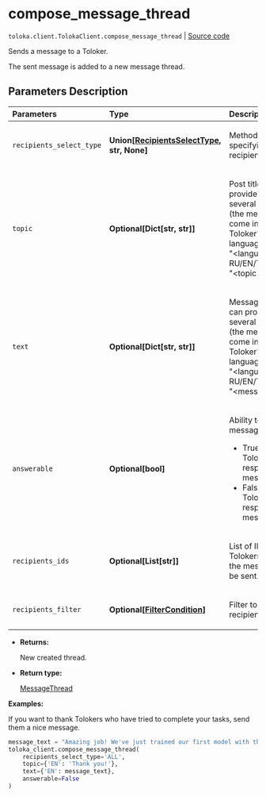 # compose_message_thread
`toloka.client.TolokaClient.compose_message_thread` | [Source code](https://github.com/Toloka/toloka-kit/blob/v1.1.1/src/client/__init__.py#L882)

Sends a message to a Toloker.


The sent message is added to a new message thread.

## Parameters Description

| Parameters | Type | Description |
| :----------| :----| :-----------|
`recipients_select_type`|**Union\[[RecipientsSelectType](toloka.client.message_thread.RecipientsSelectType.md), str, None\]**|<p>Method for specifying recipients</p>
`topic`|**Optional\[Dict\[str, str\]\]**|<p>Post title. You can provide a title in several languages (the message will come in the Toloker&#x27;s language). Format: &quot;&lt;language RU/EN/TR/ID/FR&gt;&quot;: &quot;&lt;topic text&gt;&quot;.</p>
`text`|**Optional\[Dict\[str, str\]\]**|<p>Message text. You can provide text in several languages (the message will come in the Toloker&#x27;s language). Format: &quot;&lt;language RU/EN/TR/ID/FR&gt;&quot;: &quot;&lt;message text&gt;&quot;.</p>
`answerable`|**Optional\[bool\]**|<p>Ability to reply to a message:</p> <ul> <li>True — The Toloker can respond to the message.</li> <li>False — The Toloker can&#x27;t respond to the message.</li> </ul>
`recipients_ids`|**Optional\[List\[str\]\]**|<p>List of IDs of Tolokers to whom the message will be sent.</p>
`recipients_filter`|**Optional\[[FilterCondition](toloka.client.filter.FilterCondition.md)\]**|<p>Filter to select recipients.</p>

* **Returns:**

  New created thread.

* **Return type:**

  [MessageThread](toloka.client.message_thread.MessageThread.md)

**Examples:**

If you want to thank Tolokers who have tried to complete your tasks, send them a nice message.

```python
message_text = "Amazing job! We've just trained our first model with the data YOU prepared for us. Thank you!"
toloka_client.compose_message_thread(
    recipients_select_type='ALL',
    topic={'EN': 'Thank you!'},
    text={'EN': message_text},
    answerable=False
)
```
